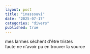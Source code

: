 ```yaml
---
layout: post
title: "inassouvi"
date: "2025-07-17"
categories: "divers"
published: true
---
```



mes larmes sèchent d'être tristes  
faute ne n'avoir pu en trouver la source  
